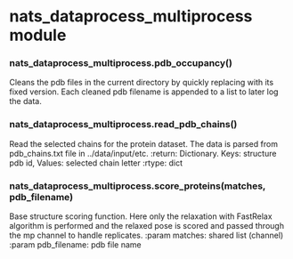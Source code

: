 # nats_dataprocess_multiprocess module


### nats_dataprocess_multiprocess.pdb_occupancy()
Cleans the pdb files in the current directory by quickly replacing with its fixed version.
Each cleaned pdb filename is appended to a list to later log the data.


### nats_dataprocess_multiprocess.read_pdb_chains()
Read the selected chains for the protein dataset. The data is parsed from pdb_chains.txt file in
../data/input/etc.
:return: Dictionary. Keys: structure pdb id, Values: selected chain letter
:rtype: dict


### nats_dataprocess_multiprocess.score_proteins(matches, pdb_filename)
Base structure scoring function. Here only the relaxation with FastRelax algorithm is performed and the
relaxed pose is scored and passed through the mp channel to handle replicates.
:param matches: shared list (channel)
:param pdb_filename: pdb file name
